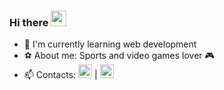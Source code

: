 ### Hi there <img src="https://camo.githubusercontent.com/e8e7b06ecf583bc040eb60e44eb5b8e0ecc5421320a92929ce21522dbc34c891/68747470733a2f2f6d656469612e67697068792e636f6d2f6d656469612f6876524a434c467a6361737252346961377a2f67697068792e676966" width="25px" data-canonical-src="https://media.giphy.com/media/hvRJCLFzcasrR4ia7z/giphy.gif" style="max-width: 100%;">

- 📖 I'm currently learning web development
- ⚽ About me: Sports and video games lover 🎮
- 📫 Contacts: <a href=https://www.linkedin.com/in/matheus-marinho-a45307230> <img alt="LinkedIN" width="22px" src="https://raw.githubusercontent.com/peterthehan/peterthehan/master/assets/linkedin.svg" style="max-width=100%;"></a> | <a href=mailto:matheusmarinho57@gmail.com> <img width="22px" alt="Email" src="https://img.icons8.com/fluency/48/000000/new-post.png"/> </a>
<!--
**MatheusMarinho57/MatheusMarinho57** is a ✨ _special_ ✨ repository because its `README.md` (this file) appears on your GitHub profile.

Here are some ideas to get you started:

- 🔭 I’m currently working on ...
- 🌱 I’m currently learning ...
- 👯 I’m looking to collaborate on ...
- 🤔 I’m looking for help with ...
- 💬 Ask me about ...
- 📫 How to reach me: ...
- 😄 Pronouns: ...
- ⚡ Fun fact: ...
-->
